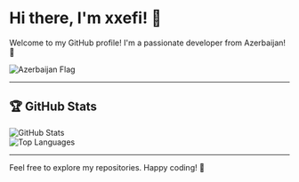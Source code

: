 # Hi there, I'm xxefi! 👋

Welcome to my GitHub profile! I'm a passionate developer from Azerbaijan! 🚀  

![Azerbaijan Flag](https://media0.giphy.com/media/v1.Y2lkPTc5MGI3NjExM2RoNnd1N3kzaDF3Yzc3MzVlb255dHhzbnd4ZjV0aWJnenh1eGp4ayZlcD12MV9pbnRlcm5hbF9naWZfYnlfaWQmY3Q9Zw/J9KiH1WaMM68r3o3Xk/giphy.gif) 

---

## 🏆 GitHub Stats

![GitHub Stats](https://github-readme-stats.vercel.app/api?username=xxefi&show_icons=true&theme=radical)  
![Top Languages](https://github-readme-stats.vercel.app/api/top-langs/?username=xxefi&layout=compact&theme=radical)

---

Feel free to explore my repositories. Happy coding! 🚀

